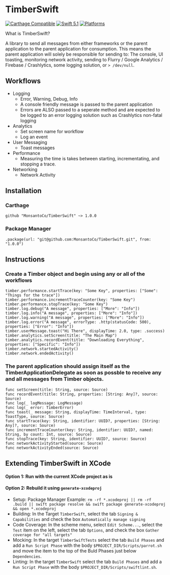 # TimberSwift

[![Carthage Compatible](https://img.shields.io/badge/Carthage-compatible-4BC51D.svg?style=flat)](https://github.com/Carthage/Carthage)
[![Swift 5.1](https://img.shields.io/badge/Swift-5.1-orange.svg?style=flat)](https://developer.apple.com/swift/)
[![Platforms](https://img.shields.io/badge/Platforms-macOS%20%7C%20Linux%20%7C%20iOS%20%7C%20tvOS%20%7C%20watchOS-green.svg?style=flat)](https://swift.org/package-manager/)

What is TimberSwift?

A library to send all messages from either frameworks or the parent application to the parent application for consumption. This means the parent application will solely be responsible for sending to: The console, UI toasting, monitoring network activity, sending to Flurry / Google Analytics / Firebase / Crashlytics, some logging solution, or `> /dev/null`.

## Workflows

- Logging
  - Error, Warning, Debug, Info
  - A console friendly message is passed to the parent application
  - Errors are ALSO passed to a seperate method and are expected to be logged to an error logging solution such as Crashlytics non-fatal logging
- Analytics
  - Set screen name for workflow
  - Log an event
- User Messaging
  - Toast messages
- Performance
  - Measuring the time is takes between starting, incrementating, and stopping a trace.
- Networking
  - Network Activity

## Installation

### Carthage

```github "MonsantoCo/TimberSwift" ~> 1.0.0```

### Package Manager

```.package(url: "git@github.com:MonsantoCo/TimberSwift.git", from: "1.0.0")```

## Instructions

### Create a Timber object and begin using any or all of the workflows

```
timber.performance.startTrace(key: "Some Key", properties: ["Some": "Things for the trace"])
timber.performance.incrementTraceCounter(key: "Some Key")
timber.performance.stopTrace(key: "Some Key")
timber.log.debug("A message", properties: ["More": "Info"])
timber.log.info("A message", properties: ["More": "Info"])
timber.log.warning("A message", properties: ["More": "Info"])
timber.log.error("A message", errorType: .http(statusCode: 500), properties: ["Error": "Info"])
timber.userMessage.toast("Hi There", displayTime: 2.0, type: .success)
timber.analytics.setScreen(title: "The Main Map")
timber.analytics.recordEvent(title: "Downloading Everything", properties: ["Specific": "Info"])
timber.network.startedActivity()
timber.network.endedActivity()
```

### The parent application should assign itself as the TimberApplicationDelegate as soon as possble to receive any and all messages from Timber objects.

```
func setScreen(title: String, source: Source)
func recordEvent(title: String, properties: [String: Any]?, source: Source)
func log(_ logMessage: LogMessage)
func log(_ error: TimberError)
func toast(_ message: String, displayTime: TimeInterval, type: ToastType, source: Source)
func startTrace(key: String, identifier: UUID?, properties: [String: Any]?, source: Source)
func incrementTraceCounter(key: String, identifier: UUID?, named: String, by count: Int, source: Source)
func stopTrace(key: String, identifier: UUID?, source: Source)
func networkActivityStarted(source: Source)
func networkActivityEnded(source: Source)
```

## Extending TimberSwift in XCode

#### Option 1: Run with the current XCode project as is

#### Option 2: Rebuild it using `generate-xcodeproj`

- Setup: Package Manager Example: `rm -rf *.xcodeproj || rm -rf .build || swift package resolve && swift package generate-xcodeproj && open *.xcodeproj`
- Building: In the Target  `TimberSwift`, select the tab `Signing & Capabilities` and check the box  `Automatically manage signing`
- Code Coverage: In the scheme menu, select `Edit Scheme...`, select the `Test` item on the left, select the tab `Options`, and check the box `Gather coverage for "all targets"`
- Mocking: In the target `TimberSwiftTests` select the tab `Build Phases` and add a `Run Script Phase` with the body `$PROJECT_DIR/Scripts/parrot.sh` and move the item to the top of the Buld Phases just below `Dependencies`.
- Linting: In the target `TimberSwift` select the tab `Build Phases` and add a `Run Script Phase` with the body `$PROJECT_DIR/Scripts/swiftlint.sh`.
